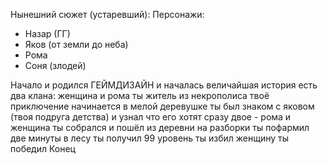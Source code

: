 Нынешний сюжет (устаревший):
Персонажи:
- Назар (ГГ)
- Яков (от земли до неба)
- Рома
- Соня (злодей)

Начало
и родился ГЕЙМДИЗАЙН и началась величайшая история
есть два клана: женщина и рома
ты житель из некрополиса
твоё приключение начинается в мелой деревушке
ты был знаком с яковом (твоя подруга детства) и узнал что его хотят сразу двое - рома и женщина
ты собрался и пошёл из деревни на разборки
ты пофармил две минуты в лесу
ты получил 99 уровень
ты избил женщину
ты победил
Конец

